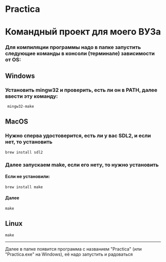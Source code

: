 # Practica

# Командный проект для моего ВУЗа

### Для компиляции программы надо в папке запустить следующие команды в консоли (терминале) зависимости от OS:

## Windows

### Установить mingw32 и проверить, есть ли он в PATH, далее ввести эту команду:

``` mingw32-make```

## MacOS 

### Нужно сперва удостоверится, есть ли у вас SDL2, и если нет, то установить

```brew install sdl2```

### Далее запускаем make, если его нету, то нужно установить

#### Если не установили:

```brew install make```

#### Далее

```make```

## Linux

```make```

---

Далее в папке появится программа с названием "Practica" (или "Practica.exe" на Windows), её надо запустить и радоваться